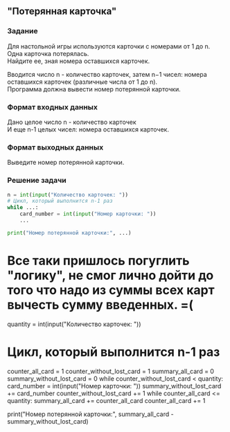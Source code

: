 ## "Потерянная карточка"

### Задание

Для настольной игры используются карточки с номерами от 1 до n. Одна карточка потерялась. \
Найдите ее, зная номера оставшихся карточек. 

Вводится число n - количество карточек, затем n−1 чисел: номера оставшихся карточек (различные числа от 1 до n). \
Программа должна вывести номер потерянной карточки.

### Формат входных данных

Дано целое число n - количество карточек \
И еще n-1 целых чисел: номера оставшихся карточек.

### Формат выходных данных

Выведите номер потерянной карточки.

### Решение задачи

```python
n = int(input("Количество карточек: "))
# Цикл, который выполнится n-1 раз
while ...:
    card_number = int(input("Номер карточки: "))
    ...

print("Номер потерянной карточки:", ...)
```


# Все таки пришлось погуглить "логику", не смог лично дойти до того что надо из суммы всех карт вычесть сумму введенных. =(
quantity = int(input("Количество карточек: "))
# Цикл, который выполнится n-1 раз
counter_all_card = 1
counter_without_lost_card = 1
summary_all_card = 0
summary_without_lost_card = 0
while counter_without_lost_card < quantity:
    card_number = int(input("Номер карточки: "))
    summary_without_lost_card += card_number
    counter_without_lost_card += 1
while counter_all_card <= quantity:
    summary_all_card += counter_all_card
    counter_all_card += 1


print("Номер потерянной карточки:", summary_all_card - summary_without_lost_card)
